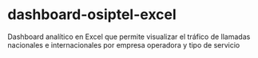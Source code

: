 # dashboard-osiptel-excel
Dashboard analítico en Excel que permite visualizar el tráfico de llamadas nacionales e internacionales por empresa operadora y tipo de servicio

